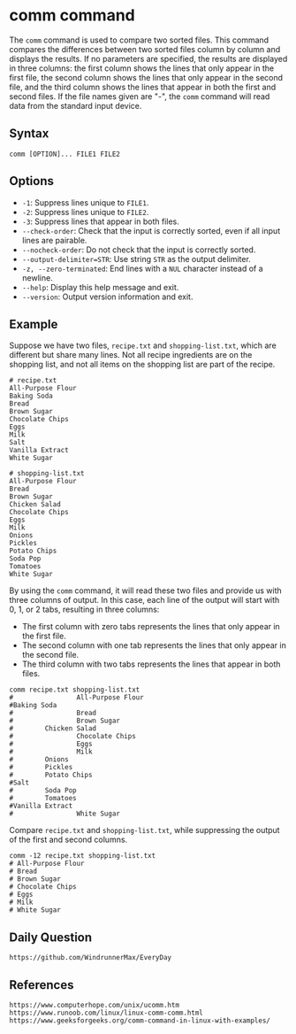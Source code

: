 # comm command
The `comm` command is used to compare two sorted files. This command compares the differences between two sorted files column by column and displays the results. If no parameters are specified, the results are displayed in three columns: the first column shows the lines that only appear in the first file, the second column shows the lines that only appear in the second file, and the third column shows the lines that appear in both the first and second files. If the file names given are "-", the `comm` command will read data from the standard input device.

## Syntax
```shell
comm [OPTION]... FILE1 FILE2
```

## Options
* `-1`: Suppress lines unique to `FILE1`.
* `-2`: Suppress lines unique to `FILE2`.
* `-3`: Suppress lines that appear in both files.
* `--check-order`: Check that the input is correctly sorted, even if all input lines are pairable.
* `--nocheck-order`: Do not check that the input is correctly sorted.
* `--output-delimiter=STR`: Use string `STR` as the output delimiter.
* `-z, --zero-terminated`: End lines with a `NUL` character instead of a newline.
* `--help`: Display this help message and exit.
* `--version`: Output version information and exit.

## Example
Suppose we have two files, `recipe.txt` and `shopping-list.txt`, which are different but share many lines. Not all recipe ingredients are on the shopping list, and not all items on the shopping list are part of the recipe.

```
# recipe.txt
All-Purpose Flour
Baking Soda
Bread
Brown Sugar
Chocolate Chips
Eggs
Milk
Salt
Vanilla Extract
White Sugar

# shopping-list.txt
All-Purpose Flour
Bread
Brown Sugar
Chicken Salad
Chocolate Chips
Eggs
Milk
Onions
Pickles
Potato Chips
Soda Pop
Tomatoes
White Sugar
```

By using the `comm` command, it will read these two files and provide us with three columns of output. In this case, each line of the output will start with 0, 1, or 2 tabs, resulting in three columns:
* The first column with zero tabs represents the lines that only appear in the first file.
* The second column with one tab represents the lines that only appear in the second file.
* The third column with two tabs represents the lines that appear in both files.

```shell
comm recipe.txt shopping-list.txt
#                All-Purpose Flour
#Baking Soda
#                Bread
#                Brown Sugar
#        Chicken Salad
#                Chocolate Chips
#                Eggs
#                Milk
#        Onions
#        Pickles
#        Potato Chips
#Salt
#        Soda Pop
#        Tomatoes
#Vanilla Extract
#                White Sugar
```

Compare `recipe.txt` and `shopping-list.txt`, while suppressing the output of the first and second columns.

```shell
comm -12 recipe.txt shopping-list.txt
# All-Purpose Flour
# Bread
# Brown Sugar
# Chocolate Chips
# Eggs
# Milk
# White Sugar
```

## Daily Question
```
https://github.com/WindrunnerMax/EveryDay
```

## References
```
https://www.computerhope.com/unix/ucomm.htm
https://www.runoob.com/linux/linux-comm-comm.html
https://www.geeksforgeeks.org/comm-command-in-linux-with-examples/
```
